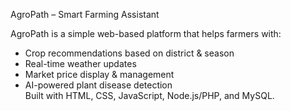 AgroPath – Smart Farming Assistant 

AgroPath is a simple web-based platform that helps farmers with:  
- Crop recommendations based on district & season  
- Real-time weather updates  
- Market price display & management  
- AI-powered plant disease detection  
Built with HTML, CSS, JavaScript, Node.js/PHP, and MySQL.  
